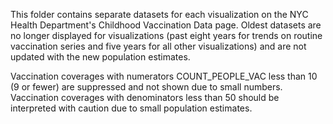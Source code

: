 This folder contains separate datasets for each visualization on the NYC Health Department's Childhood Vaccination Data page. Oldest datasets are no longer displayed for visualizations (past eight years for trends on routine vaccination series and five years for all other visualizations) and are not updated with the new population estimates.

Vaccination coverages with numerators COUNT_PEOPLE_VAC less than 10 (9 or fewer) are suppressed and not shown due to small numbers. Vaccination coverages with denominators less than 50 should be interpreted with caution due to small population estimates. 
